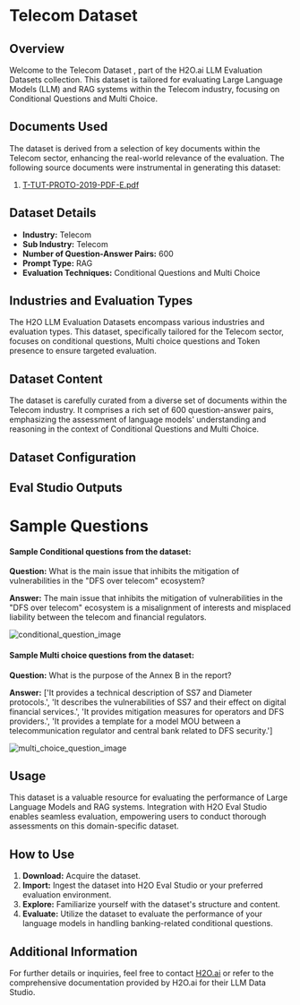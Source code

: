 # Telecom Dataset 

## Overview
Welcome to the Telecom Dataset , part of the H2O.ai LLM Evaluation Datasets collection. This dataset is tailored for evaluating Large Language Models (LLM) and RAG systems within the Telecom industry, focusing on Conditional Questions and Multi Choice.

## Documents Used
The dataset is derived from a selection of key documents within the Telecom sector, enhancing the real-world relevance of the evaluation. The following source documents were instrumental in generating this dataset:
1. [T-TUT-PROTO-2019-PDF-E.pdf](https://github.com/h2oai/h2o-evals/tree/db9b1d6883239c3b857b54c99d350f68468dbd80/catalog/telcom_eval/used_documents/T-TUT-PROTO-2019-PDF-E.pdf)

## Dataset Details
- **Industry:** Telecom
- **Sub Industry:** Telecom
- **Number of Question-Answer Pairs:** 600
- **Prompt Type:** RAG
- **Evaluation Techniques:** Conditional Questions and Multi Choice

## Industries and Evaluation Types
The H2O LLM Evaluation Datasets encompass various industries and evaluation types. This dataset, specifically tailored for the Telecom sector, focuses on conditional questions, Multi choice questions and Token presence to ensure targeted evaluation.

## Dataset Content
The dataset is carefully curated from a diverse set of documents within the Telecom industry. It comprises a rich set of 600 question-answer pairs, emphasizing the assessment of language models' understanding and reasoning in the context of Conditional Questions and Multi Choice.

## Dataset Configuration

## Eval Studio Outputs

# Sample Questions

#### Sample Conditional questions from the dataset:

**Question:** What is the main issue that inhibits the mitigation of vulnerabilities in the "DFS over telecom" ecosystem?

**Answer:** The main issue that inhibits the mitigation of vulnerabilities in the "DFS over telecom" ecosystem is a misalignment of interests and misplaced liability between the telecom and financial regulators.

![conditional_question_image](https://github.com/h2oai/h2o-evals/tree/db9b1d6883239c3b857b54c99d350f68468dbd80/catalog/telcom_eval/screenshots/question_type.png)

#### Sample Multi choice questions from the dataset:

**Question:** What is the purpose of the Annex B in the report?

**Answer:** ['It provides a technical description of SS7 and Diameter protocols.', 'It describes the vulnerabilities of SS7 and their effect on digital financial services.', 'It provides mitigation measures for operators and DFS providers.', 'It provides a template for a model MOU between a telecommunication regulator and central bank related to DFS security.']

![multi_choice_question_image](https://github.com/h2oai/h2o-evals/tree/db9b1d6883239c3b857b54c99d350f68468dbd80/catalog/telcom_eval/screenshots/multi_choice.png)

## Usage

This dataset is a valuable resource for evaluating the performance of Large Language Models and RAG systems. Integration with H2O Eval Studio enables seamless evaluation, empowering users to conduct thorough assessments on this domain-specific dataset.

## How to Use

1. **Download:** Acquire the dataset.
2. **Import:** Ingest the dataset into H2O Eval Studio or your preferred evaluation environment.
3. **Explore:** Familiarize yourself with the dataset's structure and content.
4. **Evaluate:** Utilize the dataset to evaluate the performance of your language models in handling banking-related conditional questions.

## Additional Information

For further details or inquiries, feel free to contact [H2O.ai](https://www.h2o.ai/) or refer to the comprehensive documentation provided by H2O.ai for their LLM Data Studio.

